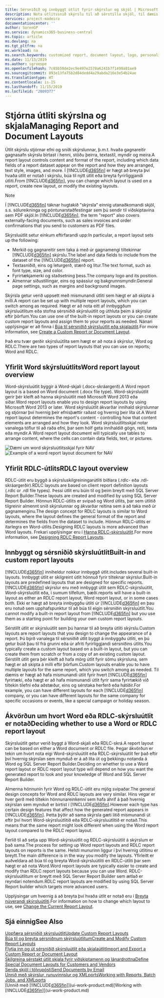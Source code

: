 ```yaml
---
title: Sérsniðið og innbyggt útlit fyrir skýrslur og skjöl | Microsoft Docs
description: Nota útlitssnið skýrslu til að sérstilla skjöl, til dæmis að hafa persónulega leturgerð, lógó og síðustillingar PDF skjala sem þú sendir til viðskiptamanna.
services: project-madeira
documentationcenter: ''
author: SorenGP
ms.service: dynamics365-business-central
ms.topic: article
ms.devlang: na
ms.tgt_pltfrm: na
ms.workload: na
ms.search.keywords: customized report, document layout, logo, personalize
ms.date: 11/13/2019
ms.author: sgroespe
ms.openlocfilehash: 7c85b58de2ec9e497e2578a6241b7f1499a81ae9
ms.sourcegitcommit: 893e13fa75b2d04dedd4a29abda216e3e54b24ae
ms.translationtype: HT
ms.contentlocale: is-IS
ms.lasthandoff: 11/15/2019
ms.locfileid: "2809377"
---
```

# <a name="managing-report-and-document-layouts"></a><span data-ttu-id="f243f-103">Stjórna útliti skýrslna og skjala</span><span class="sxs-lookup"><span data-stu-id="f243f-103">Managing Report and Document Layouts</span></span>
<span data-ttu-id="f243f-104">Útlit skýrslu stjórnar efni og sniði skýrslunnar, þ.m.t. hvaða gagnareitir gagnasafn skýrslu birtast í henni, stöðu þeirra, textastíl, myndir og meira.</span><span class="sxs-lookup"><span data-stu-id="f243f-104">A report layout controls content and format of the report, including which data fields of a report dataset appear on the report and how they are arranged, text style, images, and more.</span></span> <span data-ttu-id="f243f-105">Í [!INCLUDE[d365fin](includes/d365fin_md.md)] er hægt að breyta því hvaða útlit er notað í skýrslu, búa til nýtt útlit eða breyta fyrirliggjandi útliti.</span><span class="sxs-lookup"><span data-stu-id="f243f-105">From [!INCLUDE[d365fin](includes/d365fin_md.md)], you can change which layout is used on a report, create new layout, or modify the existing layouts.</span></span>

> [!NOTE]  
>   <span data-ttu-id="f243f-106">Í [!INCLUDE[d365fin](includes/d365fin_md.md)] táknar hugtakið "skýrsla" einnig utanaðkomandi skjöl, s.s. sölureikninga og pöntunarstaðfestingar sem þú sendir til viðskiptavina sem PDF skjöl.</span><span class="sxs-lookup"><span data-stu-id="f243f-106">In [!INCLUDE[d365fin](includes/d365fin_md.md)], the term "report" also covers externally-facing documents, such as sales invoices and order confirmations that you send to customers as PDF files.</span></span>

<span data-ttu-id="f243f-107">Skýrsluútlit setur einkum eftirfarandi upp:</span><span class="sxs-lookup"><span data-stu-id="f243f-107">In particular, a report layout sets up the following:</span></span>

* <span data-ttu-id="f243f-108">Merkið og gagnareitir sem taka á með úr gagnamengi tiltekinnar [!INCLUDE[d365fin](includes/d365fin_md.md)] skýrslu.</span><span class="sxs-lookup"><span data-stu-id="f243f-108">The label and data fields to include from the dataset of the [!INCLUDE[d365fin](includes/d365fin_md.md)] report.</span></span>
* <span data-ttu-id="f243f-109">Textasniðið, eins og leturgerð, stærð og litur.</span><span class="sxs-lookup"><span data-stu-id="f243f-109">The text format, such as font type, size, and color.</span></span>
* <span data-ttu-id="f243f-110">Fyrirtækjamerki og staðsetning þess.</span><span class="sxs-lookup"><span data-stu-id="f243f-110">The company logo and its position.</span></span>
* <span data-ttu-id="f243f-111">Almennar síðustillingar, eins og spássíur og bakgrunnsmyndir.</span><span class="sxs-lookup"><span data-stu-id="f243f-111">General page settings, such as margins and background images.</span></span>

<span data-ttu-id="f243f-112">Skýrsla getur verið uppsett með mismunandi útliti sem hægt er að skipta á milli.</span><span class="sxs-lookup"><span data-stu-id="f243f-112">A report can be set up with multiple report layouts, which you can switch among as required.</span></span> <span data-ttu-id="f243f-113">Hægt er að nota eitt af innbyggðum skýrsluútlitum eða stofna sérsniðið skýrsluútlit og úthluta þeim á skýrslur eftir þörfum.</span><span class="sxs-lookup"><span data-stu-id="f243f-113">You can use one of the built-in report layouts or you can create custom report layouts and assign them to your reports as needed.</span></span> <span data-ttu-id="f243f-114">Nánari upplýsingar er að finna í [Búa til sérsniðið skýrsluútlit eða skjalaútlit](ui-how-create-custom-report-layout.md).</span><span class="sxs-lookup"><span data-stu-id="f243f-114">For more information, see [Create a Custom Report or Document Layout](ui-how-create-custom-report-layout.md).</span></span>

<span data-ttu-id="f243f-115">Það eru tvær gerðir skýrsluútlita sem hægt er að nota á skýrslur, Word og RDLC.</span><span class="sxs-lookup"><span data-stu-id="f243f-115">There are two types of report layouts that you can use on reports; Word and RDLC.</span></span>

## <a name="word-report-layout-overview"></a><span data-ttu-id="f243f-116">Yfirlit Word skýrsluútlits</span><span class="sxs-lookup"><span data-stu-id="f243f-116">Word report layout overview</span></span>
<span data-ttu-id="f243f-117">Word-skýrsluútlit byggir á Word-skjali (.docx-skráargerð).</span><span class="sxs-lookup"><span data-stu-id="f243f-117">A Word report layout is a based on Word document (.docx file type).</span></span> <span data-ttu-id="f243f-118">Word-skýrsluútlit gerir þér kleift að hanna skýrsluútlit með Microsoft Word 2013 eða síðar.</span><span class="sxs-lookup"><span data-stu-id="f243f-118">Word report layouts enable you to design report layouts by using Microsoft Word 2013 or later.</span></span> <span data-ttu-id="f243f-119">Word skýrsluútlit ákvarðar innihald skýrslunnar og stjórnar því hvernig þeir efnisþættir raðast og hvernig þeir líta út.</span><span class="sxs-lookup"><span data-stu-id="f243f-119">A Word report layout determines the report's content - controlling how that content elements are arranged and how they look.</span></span> <span data-ttu-id="f243f-120">Word skýrsluútlitsskjal notar vanalega töflur til að raða efni, þar sem hólf geta innihaldið gögn, reiti, texta eða myndir.</span><span class="sxs-lookup"><span data-stu-id="f243f-120">A Word report layout document will typically use tables to arrange content, where the cells can contain data fields, text, or pictures.</span></span>

 <span data-ttu-id="f243f-121">![Dæmi um word skýrsluútlitsskjal fyrir NAV](media/nav_wordreportlayout_edit_in_word_example.png "NAV_WordReportLayout_Edit_In_Word_Example")</span><span class="sxs-lookup"><span data-stu-id="f243f-121">![Example of a word report layout document for NAV](media/nav_wordreportlayout_edit_in_word_example.png "NAV_WordReportLayout_Edit_In_Word_Example")</span></span>  

## <a name="rdlc-layout-overview"></a><span data-ttu-id="f243f-122">Yfirlit RDLC-útlits</span><span class="sxs-lookup"><span data-stu-id="f243f-122">RDLC layout overview</span></span>
<span data-ttu-id="f243f-123">RDLC-útlit eru byggð á skýrsluskilgreiningarútliti biðlara (.rdlc- eða .rdl-skráargerðir).</span><span class="sxs-lookup"><span data-stu-id="f243f-123">RDLC layouts are based on client report definition layouts (.rdlc or .rdl file types).</span></span> <span data-ttu-id="f243f-124">Þessi útlit eru búin til og þeim breytt með SQL Server Report Builder.</span><span class="sxs-lookup"><span data-stu-id="f243f-124">These layouts are created and modified by using SQL Server Report Builder.</span></span> <span data-ttu-id="f243f-125">Hönnun RDLC-útlits er svipað og Word útlits, þar sem útlitið tilgreinir almennt snið skýrslunnar og ákvarðar reitina sem á að taka með úr gagnamenginu.</span><span class="sxs-lookup"><span data-stu-id="f243f-125">The design concept for RDLC layouts is similar to Word layouts, where the layout defines the general format of the report and determines the fields from the dataset to include.</span></span> <span data-ttu-id="f243f-126">Hönnun RDLC-útlits er ítarlegra en Word-útlits.</span><span class="sxs-lookup"><span data-stu-id="f243f-126">Designing RDLC layouts is more advanced than Word layouts.</span></span> <span data-ttu-id="f243f-127">Frekari upplýsingar eru í [Hanna RDLC-skýrsluútlit](/dynamics-nav/Designing-RDLC-Report-Layouts).</span><span class="sxs-lookup"><span data-stu-id="f243f-127">For more information, see [Designing RDLC Report Layouts](/dynamics-nav/Designing-RDLC-Report-Layouts).</span></span>

## <a name="built-in-and-custom-report-layouts"></a><span data-ttu-id="f243f-128">Innbyggt og sérsniðið skýrsluútlit</span><span class="sxs-lookup"><span data-stu-id="f243f-128">Built-in and custom report layouts</span></span>
[!INCLUDE[d365fin](includes/d365fin_md.md)] <span data-ttu-id="f243f-129">inniheldur nokkur innbyggð útlit.</span><span class="sxs-lookup"><span data-stu-id="f243f-129">includes several built-in layouts.</span></span> <span data-ttu-id="f243f-130">Innbyggt útlit er skilgreint útlit hönnuð fyrir tilteknar skýrslur.</span><span class="sxs-lookup"><span data-stu-id="f243f-130">Built-in layouts are predefined layouts that are designed for specific reports.</span></span> [!INCLUDE[d365fin](includes/d365fin_md.md)] <span data-ttu-id="f243f-131">skýrslur eru með innbyggt útlit sem RDLC-skýrsluútlit, Word-skýrsluútlit eða, í sumum tilfellum, bæði.</span><span class="sxs-lookup"><span data-stu-id="f243f-131">reports will have a built-in layout as either an RDLC report layout, Word report layout, or in some cases both.</span></span> <span data-ttu-id="f243f-132">Ekki er hægt að breyta innbyggðu útliti úr [!INCLUDE[d365fin](includes/d365fin_md.md)] en þau eru notuð sem upphafspunktur til að búa til eigin sérsniðin skýrsluútlit.</span><span class="sxs-lookup"><span data-stu-id="f243f-132">You cannot modify a built-in report layout from [!INCLUDE[d365fin](includes/d365fin_md.md)] but you use them as a starting point for building your own custom report layouts.</span></span>

<span data-ttu-id="f243f-133">Sérstillt útlit er skýrsluútlit sem þú hannar til að breyta útliti skýrslu.</span><span class="sxs-lookup"><span data-stu-id="f243f-133">Custom layouts are report layouts that you design to change the appearance of a report.</span></span> <span data-ttu-id="f243f-134">Þú býrð vanalega til sérsniðið útlit byggt á innbyggðu útliti, en þú getur búið þau til frá grunni eða úr afriti fyrirliggjandi sérsniðins útlits.</span><span class="sxs-lookup"><span data-stu-id="f243f-134">You typically create a custom layout based on a built-in layout, but you can create them from scratch or from a copy of an existing custom layout.</span></span> <span data-ttu-id="f243f-135">Sérstillt útlit gera þér kleift að hafa mörg útlit fyrir sömu skýrsluna, sem hægt er að skipta á milli eftir þörfum.</span><span class="sxs-lookup"><span data-stu-id="f243f-135">Custom layouts enable you to have multiple layouts for the same report, which you switch among as needed.</span></span> <span data-ttu-id="f243f-136">Til dæmis er hægt að hafa mismunandi útlit fyrir hvert [!INCLUDE[d365fin](includes/d365fin_md.md)] fyrirtæki, eða hægt er að hafa mismunandi útlit fyrir sama fyrirtækið við tiltekin tilefni eða aðstæður, eins og sérstaka herferð eða hátíðir.</span><span class="sxs-lookup"><span data-stu-id="f243f-136">For example, you can have different layouts for each [!INCLUDE[d365fin](includes/d365fin_md.md)] company, or you can have different layouts for the same company for specific occasions or events, like a special campaign or holiday season.</span></span>

## <a name="deciding-whether-to-use-a-word-or-rdlc-report-layout"></a><span data-ttu-id="f243f-137">Ákvörðun um hvort Word eða RDLC-skýrsluútlit er notað</span><span class="sxs-lookup"><span data-stu-id="f243f-137">Deciding whether to use a Word or RDLC report layout</span></span>
<span data-ttu-id="f243f-138">Skýrsluútlit getur verið byggt á Word-skjali eða RDLC-skrá.</span><span class="sxs-lookup"><span data-stu-id="f243f-138">A report layout can be based on either a Word document or RDLC file.</span></span> <span data-ttu-id="f243f-139">Þegar ákvörðun er tekin um hvort nota eigi Word-skýrsluútlit eða RDLC-skýrsluútlit fer það eftir því hvernig skýrslan sem mynduð er á að líta út og þekkingu notanda á Word og SQL Server Report Builder.</span><span class="sxs-lookup"><span data-stu-id="f243f-139">Deciding on whether to use a Word report layout or RDLC report layout type will depend on how you want the generated report to look and your knowledge of Word and SQL Server Report Builder.</span></span>

<span data-ttu-id="f243f-140">Almenna hönnunin fyrir Word og RDLC-útlit eru mjög svipaðar.</span><span class="sxs-lookup"><span data-stu-id="f243f-140">The general design concepts for Word and RDLC layouts are very similar.</span></span> <span data-ttu-id="f243f-141">Hins vegar er hver gerð með tiltekin hönnunareinkenni sem hafa áhrif á það hvernig skýrslan sem mynduð er birtist í [!INCLUDE[d365fin](includes/d365fin_md.md)].</span><span class="sxs-lookup"><span data-stu-id="f243f-141">However each type has certain design features that affect how the generated report appears in [!INCLUDE[d365fin](includes/d365fin_md.md)].</span></span> <span data-ttu-id="f243f-142">Þetta þýðir að sama skýrsla gæti litið mismunandi út eftir því hvort Word-skýrsluútlitið eða RDLC-skýrsluútlitið er notað.</span><span class="sxs-lookup"><span data-stu-id="f243f-142">This means that the same report might look different when using the Word report layout compared to the RDLC report layout.</span></span>

<span data-ttu-id="f243f-143">Ferlið til að setja upp Word-skýrsluútlit og RDLC-skýrsluútlit á skýrslum er það sama.</span><span class="sxs-lookup"><span data-stu-id="f243f-143">The process for setting up Word report layouts and RDLC report layouts on reports is the same.</span></span> <span data-ttu-id="f243f-144">Helsti munurinn liggur í því hvernig útlitinu er breytt.</span><span class="sxs-lookup"><span data-stu-id="f243f-144">The main difference is in the way you modify the layouts.</span></span> <span data-ttu-id="f243f-145">Yfirleitt er auðveldara að búa til og breyta Word-skýrsluútliti en RDLC-útliti þar sem hægt er að nota Word.</span><span class="sxs-lookup"><span data-stu-id="f243f-145">Word report layouts are typically easier to create and modify than RDLC report layouts because you can use Word.</span></span> <span data-ttu-id="f243f-146">RDLC-skýrsluútlitum er breytt með SQL Server Report Builder sem ætlað er reyndari notendum.</span><span class="sxs-lookup"><span data-stu-id="f243f-146">RDLC report layouts are modified by using SQL Server Report builder which targets more advanced users.</span></span>

<span data-ttu-id="f243f-147">Upplýsingar um hvernig á að breyta því hvaða útlit er notað eru í [Breyta núverandi skýrsluútliti](ui-how-change-layout-currently-used-report.md).</span><span class="sxs-lookup"><span data-stu-id="f243f-147">For information on how to change which layout to use, see [Change the Current Report Layout](ui-how-change-layout-currently-used-report.md).</span></span>

## <a name="see-also"></a><span data-ttu-id="f243f-148">Sjá einnig</span><span class="sxs-lookup"><span data-stu-id="f243f-148">See Also</span></span>
[<span data-ttu-id="f243f-149">Uppfæra sérsniðið skýrsluútlit</span><span class="sxs-lookup"><span data-stu-id="f243f-149">Update Custom Report Layouts</span></span>](ui-update-report-layouts.md)  
[<span data-ttu-id="f243f-150">Búa til og breyta sérsniðnum skýrsluútlitum</span><span class="sxs-lookup"><span data-stu-id="f243f-150">Create and Modify Custom Report Layouts</span></span>](ui-how-create-custom-report-layout.md)  
[<span data-ttu-id="f243f-151">Flytja inn og út sérsniðið skýrsluútlit eða skjalaútlit</span><span class="sxs-lookup"><span data-stu-id="f243f-151">Import and Export a Custom Report or Document Layout</span></span>](ui-how-import-and-export-report-layout.md)  
[<span data-ttu-id="f243f-152">Skilgreina sérstakt útlit skjala fyrir viðskiptamenn og lánardrottna</span><span class="sxs-lookup"><span data-stu-id="f243f-152">Define Special Document Layouts for Customers and Vendors</span></span>](ui-define-customer-vendor-document-layouts.md)  
[<span data-ttu-id="f243f-153">Senda skjöl í tölvupósti</span><span class="sxs-lookup"><span data-stu-id="f243f-153">Send Documents by Email</span></span>](ui-how-send-documents-email.md)  
[<span data-ttu-id="f243f-154">Unnið með skýrslur, runuvinnslur og XMLports</span><span class="sxs-lookup"><span data-stu-id="f243f-154">Working with Reports, Batch Jobs, and XMLports</span></span>](ui-work-report.md)  
<span data-ttu-id="f243f-155">[Unnið með [!INCLUDE[d365fin](includes/d365fin_md.md)]](ui-work-product.md)</span><span class="sxs-lookup"><span data-stu-id="f243f-155">[Working with [!INCLUDE[d365fin](includes/d365fin_md.md)]](ui-work-product.md)</span></span>  
